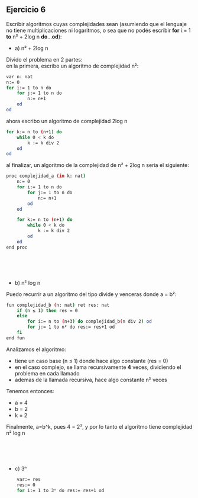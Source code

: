 ## Ejercicio 6
Escribir algoritmos cuyas complejidades sean (asumiendo que el lenguaje no tiene multiplicaciones ni logaritmos, o sea que no podés escribir **for** i:= 1 **to** n² + 2log n **do**...**od**):

- a) n² + 2log n

Divido el problema en 2 partes:<br>
en la primera, escribo un algorítmo de complejidad n²:
```bash
var n: nat
n:= 0
for i:= 1 to n do
    for j:= 1 to n do
        n:= n+1
    od
od
```
ahora escribo un algoritmo de complejidad 2log n
```bash
for k:= n to (n+1) do
    while 0 < k do
        k := k div 2
    od
od
```

al finalizar, un algoritmo de la complejidad de n² + 2log n seria el siguiente:
```bash
proc complejidad_a (in k: nat)
    n:= 0
    for i:= 1 to n do
        for j:= 1 to n do
            n:= n+1
        od
    od

    for k:= n to (n+1) do
        while 0 < k do
            k := k div 2
        od
    od
end proc
```

<br><br><br>

- b) n² log n

Puedo recurrir a un algoritmo del tipo divide y venceras donde a = b²:
```bash
fun complejidad_b (n: nat) ret res: nat
    if (n ≤ 1) then res = 0
    else
        for i:= n to (n+3) do complejidad_b(n div 2) od
        for j:= 1 to n² do res:= res+1 od
    fi
end fun
```
Analizamos el algoritmo:
- tiene un caso base (n ≤ 1) donde hace algo constante (res = 0)    
- en el caso complejo, se llama recursivamente **4** veces, dividiendo el problema en cada llamado
- ademas de la llamada recursiva, hace algo constante n² veces

Tenemos entonces:
- a = 4
- b = 2
- k = 2

Finalmente, a=b^k, pues 4 = 2², y por lo tanto el algoritmo tiene complejidad n² log n

<br><br><br>

- c) 3ⁿ
```bash
    var:= res
    res:= 0
    for i:= 1 to 3ⁿ do res:= res+1 od 
```